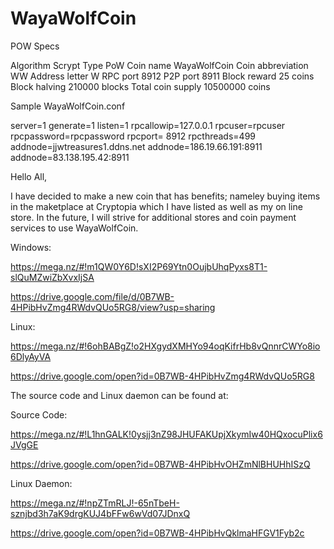 # WayaWolfCoin

POW Specs

Algorithm 	Scrypt
Type 	PoW
Coin name 	WayaWolfCoin
Coin abbreviation 	WW
Address letter 	W
RPC port 	8912
P2P port 	8911
Block reward 	25 coins
Block halving 	210000 blocks
Total coin supply 	10500000 coins



Sample WayaWolfCoin.conf

server=1
generate=1
listen=1
rpcallowip=127.0.0.1
rpcuser=rpcuser
rpcpassword=rpcpassword
rpcport= 8912
rpcthreads=499
addnode=jjwtreasures1.ddns.net
addnode=186.19.66.191:8911
addnode=83.138.195.42:8911

Hello All,

 

I have decided to make a new coin that has benefits; nameley buying items in the maketplace at Cryptopia which I have listed as well as my on line store.  In the future, I will strive for additional stores and coin payment services to use WayaWolfCoin.

Windows: 

https://mega.nz/#!m1QW0Y6D!sXI2P69Ytn0OujbUhqPyxs8T1-slQuMZwiZbXvxIjSA

https://drive.google.com/file/d/0B7WB-4HPibHvZmg4RWdvQUo5RG8/view?usp=sharing

Linux: 

https://mega.nz/#!6ohBABgZ!o2HXgydXMHYo94oqKifrHb8vQnnrCWYo8io6DlyAyVA

https://drive.google.com/open?id=0B7WB-4HPibHvZmg4RWdvQUo5RG8

 

The source code and Linux daemon can be found at:

Source Code: 

https://mega.nz/#!L1hnGALK!0ysjj3nZ98JHUFAKUpjXkymIw40HQxocuPlix6JVgGE

https://drive.google.com/open?id=0B7WB-4HPibHvOHZmNlBHUHhISzQ

Linux Daemon: 

https://mega.nz/#!npZTmRLJ!-65nTbeH-sznjbd3h7aK9drgKUJ4bFFw6wVd07JDnxQ

https://drive.google.com/open?id=0B7WB-4HPibHvQklmaHFGV1Fyb2c
